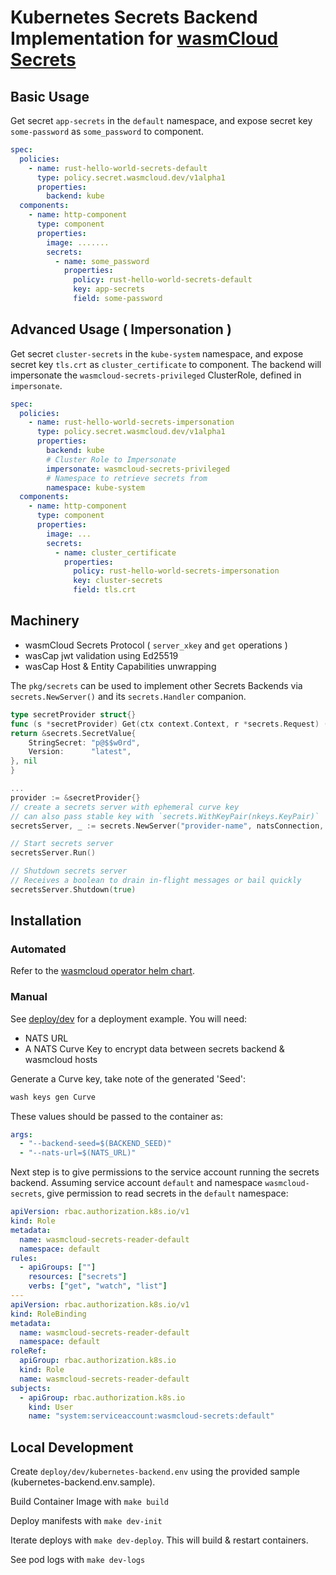 # Kubernetes Secrets Backend Implementation for [wasmCloud Secrets](https://github.com/wasmCloud/wasmCloud/issues/2190)

## Basic Usage

Get secret `app-secrets` in the `default` namespace, and expose secret key `some-password` as `some_password` to component.

```yaml
spec:
  policies:
    - name: rust-hello-world-secrets-default
      type: policy.secret.wasmcloud.dev/v1alpha1
      properties:
        backend: kube
  components:
    - name: http-component
      type: component
      properties:
        image: .......
        secrets:
          - name: some_password
            properties:
              policy: rust-hello-world-secrets-default
              key: app-secrets
              field: some-password
```

## Advanced Usage ( Impersonation )

Get secret `cluster-secrets` in the `kube-system` namespace, and expose secret key `tls.crt` as `cluster_certificate` to component.
The backend will impersonate the `wasmcloud-secrets-privileged` ClusterRole, defined in `impersonate`.

```yaml
spec:
  policies:
    - name: rust-hello-world-secrets-impersonation
      type: policy.secret.wasmcloud.dev/v1alpha1
      properties:
        backend: kube
        # Cluster Role to Impersonate
        impersonate: wasmcloud-secrets-privileged
        # Namespace to retrieve secrets from
        namespace: kube-system
  components:
    - name: http-component
      type: component
      properties:
        image: ...
        secrets:
          - name: cluster_certificate
            properties:
              policy: rust-hello-world-secrets-impersonation
              key: cluster-secrets
              field: tls.crt
```

## Machinery

- wasmCloud Secrets Protocol ( `server_xkey` and `get` operations )
- wasCap jwt validation using Ed25519
- wasCap Host & Entity Capabilities unwrapping

The `pkg/secrets` can be used to implement other Secrets Backends via `secrets.NewServer()` and its `secrets.Handler` companion.

```go
type secretProvider struct{}
func (s *secretProvider) Get(ctx context.Context, r *secrets.Request) (*secrets.SecretValue, error) {
return &secrets.SecretValue{
    StringSecret: "p@$$w0rd",
    Version:      "latest",
}, nil
}

...
provider := &secretProvider{}
// create a secrets server with ephemeral curve key
// can also pass stable key with `secrets.WithKeyPair(nkeys.KeyPair)`
secretsServer, _ := secrets.NewServer("provider-name", natsConnection, provider, secrets.WithEphemeralKey())

// Start secrets server
secretsServer.Run()

// Shutdown secrets server
// Receives a boolean to drain in-flight messages or bail quickly
secretsServer.Shutdown(true)
```

## Installation

### Automated

Refer to the [wasmcloud operator helm chart](https://github.com/wasmCloud/wasmcloud-operator).

### Manual

See [deploy/dev](deploy/dev) for a deployment example. You will need:

- NATS URL
- A NATS Curve Key to encrypt data between secrets backend & wasmcloud hosts

Generate a Curve key, take note of the generated 'Seed':

```bash
wash keys gen Curve
```

These values should be passed to the container as:

```yaml
args:
  - "--backend-seed=$(BACKEND_SEED)"
  - "--nats-url=$(NATS_URL)"
```

Next step is to give permissions to the service account running the secrets backend. Assuming service account `default` and namespace `wasmcloud-secrets`, give permission to read secrets in the `default` namespace:

```yaml
apiVersion: rbac.authorization.k8s.io/v1
kind: Role
metadata:
  name: wasmcloud-secrets-reader-default
  namespace: default
rules:
  - apiGroups: [""]
    resources: ["secrets"]
    verbs: ["get", "watch", "list"]
---
apiVersion: rbac.authorization.k8s.io/v1
kind: RoleBinding
metadata:
  name: wasmcloud-secrets-reader-default
  namespace: default
roleRef:
  apiGroup: rbac.authorization.k8s.io
  kind: Role
  name: wasmcloud-secrets-reader-default
subjects:
  - apiGroup: rbac.authorization.k8s.io
    kind: User
    name: "system:serviceaccount:wasmcloud-secrets:default"
```

## Local Development

Create `deploy/dev/kubernetes-backend.env` using the provided sample (kubernetes-backend.env.sample).

Build Container Image with `make build`

Deploy manifests with `make dev-init`

Iterate deploys with `make dev-deploy`. This will build & restart containers.

See pod logs with `make dev-logs`
